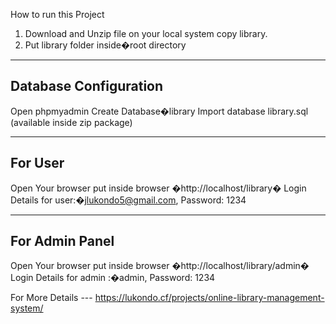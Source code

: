 How to run this Project

1. Download and Unzip file on your local system copy library.
2. Put library folder inside�root directory

----------------------
Database Configuration
-----------------------

Open phpmyadmin
Create Database�library
Import database library.sql (available inside zip package)

---------
For User
----------

Open Your browser put inside browser �http://localhost/library�
Login Details for user:�jlukondo5@gmail.com, Password: 1234

----------------
For Admin Panel
-----------------

Open Your browser put inside browser �http://localhost/library/admin�
Login Details for admin :�admin, Password: 1234


For More Details --- https://lukondo.cf/projects/online-library-management-system/